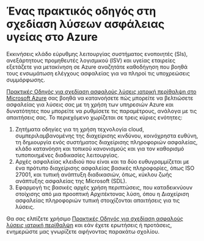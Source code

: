 <properties
   pageTitle="Ένας πρακτικός οδηγός στη σχεδίαση λύσεων ασφάλειας υγείας στο Azure | Microsoft Azure"
   description=" Σε αυτό το άρθρο σάς βοηθά να κατανοήσετε τον τρόπο τη βελτίωση της ασφάλειας για τις λύσεις υγείας, χρησιμοποιώντας το Azure υπηρεσίες και τις δυνατότητες που ρυθμίζετε τις παραμέτρους. "
   services="security"
   documentationCenter="na"
   authors="TomShinder"
   manager="MBaldwin"
   editor="TomSh"/>

<tags
   ms.service="security"
   ms.devlang="na"
   ms.topic="article"
   ms.tgt_pltfrm="na"
   ms.workload="na"
   ms.date="09/06/2016"
   ms.author="terrylan"/>

# <a name="a-practical-guide-to-designing-secure-health-care-solutions-in-azure"></a>Ένας πρακτικός οδηγός στη σχεδίαση λύσεων ασφάλειας υγείας στο Azure

Εκκινήσεις κλάδο εύρυθμης λειτουργίας συστήματος ενοποιητές (SIs), ανεξάρτητους προμηθευτές λογισμικού (ISV) και υγείας εταιρείες εξετάζετε για μετακίνηση σε Azure αναζητάτε καθοδήγηση που βοηθά τους ενσωμάτωση ελέγχους ασφαλείας για να πληροί τις υποχρεώσεις συμμόρφωσης.

[Πρακτικές Οδηγός για σχεδίαση ασφαλούς λύσεις ιατρική περίθαλψη στο Microsoft Azure](https://aka.ms/azureindustrysecurity) σας βοηθά να κατανοήσετε πώς μπορείτε να βελτιώσετε ασφαλείας για λύσεις σας με τη χρήση των υπηρεσιών Azure και δυνατότητες που μπορείτε να ρυθμίσετε τις παραμέτρους, ανάλογα με τις απαιτήσεις σας.
Το περιεχόμενο χωρίζεται σε τρεις κύριες ενότητες:

1. Ζητήματα οδηγίες για τη χρήση τεχνολογία cloud, συμπεριλαμβανομένης της διαχείρισης κινδύνου, κοινόχρηστα ευθύνη, τη δημιουργία ενός συστήματος διαχείρισης πληροφοριών ασφαλείας, κλάδο κατανόηση και τοπικού κανονισμούς και για τον καθορισμό τυποποιημένες διαδικασίες λειτουργίας.
2. Αρχές ασφαλείας κλειδιού που είναι και τα δύο ευθυγραμμίζεται με ένα πρότυπο διαχείρισης ασφαλείας βασικές πληροφορίες, όπως ISO 27001, και τυπική ανάπτυξη διαδικασιών, όπως, κύκλου ζωής ανάπτυξης ασφαλείας της Microsoft (SDL).
3. Εφαρμογή τις βασικές αρχές χρήση περιπτώσεις, που καταδεικνύουν στοίχισης από μια προοπτική Αρχιτέκτονας λύση, όπου η Διαχείριση ασφαλείας πληροφοριών τυπική στοιχίζονται απαιτήσεις για τις λύσεις.

Θα σας ελπίζετε χρήσιμο [Πρακτικές Οδηγός για σχεδίαση ασφαλούς λύσεις ιατρική περίθαλψη](https://aka.ms/azureindustrysecurity) και εάν έχετε ερωτήσεις ή προτάσεις, ενημερώστε μας γνωρίζετε αφήνοντας παρακάτω σχολίου.
